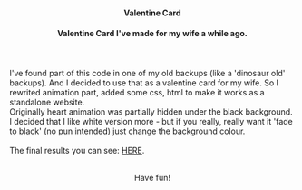 #### <p align="center">Valentine Card</p>
#### <p align="center">Valentine Card I've made for my wife a while ago.</p>
<br>
<br>
I've found part of this code in one of my old backups (like a 'dinosaur old' backups). And I decided to use that as a valentine card for my wife. So I rewrited animation part, added some css, html to make it works as a standalone website.<br> Originally heart animation was partially hidden under the black background. I decided that I like white version more - but if you really, really want it 'fade to black' (no pun intended) just change the background colour.<br><br>
The final results you can see: <a href="https://rkruk.github.io/valentine-card/" target="_blank">HERE</a>.
<br><br>
 <p align="center">Have fun!</p>
